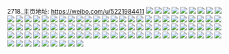 2718_主页地址: https://weibo.com/u/5221984411 
![](https://wx4.sinaimg.cn/mw2000/005HoUH1ly1h9aijoti1jj30u01sz44d.jpg) 
![](https://wx4.sinaimg.cn/mw2000/005HoUH1ly1h8xetszyvdj30u00u079e.jpg) 
![](https://wx4.sinaimg.cn/mw2000/005HoUH1ly1h8xewwizezj30u00u0jwf.jpg) 
![](https://wx4.sinaimg.cn/mw2000/005HoUH1ly1h8arfnlc6sj30u00zejzj.jpg) 
![](https://wx4.sinaimg.cn/mw2000/005HoUH1ly1h8arfo39lcj30u00u0wi4.jpg) 
![](https://wx4.sinaimg.cn/mw2000/005HoUH1ly1h86wduoijej30u011s45o.jpg) 
![](https://wx4.sinaimg.cn/mw2000/005HoUH1ly1h83obyivykj30yi0rejuf.jpg) 
![](https://wx4.sinaimg.cn/mw2000/005HoUH1ly1h83fplcffwj30u01sztk7.jpg) 
![](https://wx4.sinaimg.cn/mw2000/005HoUH1ly1h7uegesdrdj30u014q0wr.jpg) 
![](https://wx4.sinaimg.cn/mw2000/005HoUH1ly1h7uegg73hbj30u0140n1p.jpg) 
![](https://wx4.sinaimg.cn/mw2000/005HoUH1ly1h7qyrjtxxrj30u014sdkl.jpg) 
![](https://wx4.sinaimg.cn/mw2000/005HoUH1ly1h7qyrkl74dj30u01szq74.jpg) 
![](https://wx4.sinaimg.cn/mw2000/005HoUH1ly1h7qysctdepj30u00u0wkj.jpg) 
![](https://wx4.sinaimg.cn/mw2000/005HoUH1ly1h7d5y4w9srj30u00u0doj.jpg) 
![](https://wx4.sinaimg.cn/mw2000/005HoUH1ly1h7d5y4gf1vj30u00u046h.jpg) 
![](https://wx4.sinaimg.cn/mw2000/005HoUH1ly1h7d5y5taj6j30u01j04ew.jpg) 
![](https://wx4.sinaimg.cn/mw2000/005HoUH1ly1h7d5y7dsonj30u0140qfy.jpg) 
![](https://wx4.sinaimg.cn/mw2000/005HoUH1ly1h7d2p0wzhwj30u01hqn5d.jpg) 
![](https://wx4.sinaimg.cn/mw2000/005HoUH1ly1h7998fosk8j30qc163aed.jpg) 
![](https://wx4.sinaimg.cn/mw2000/005HoUH1ly1h7998f5ccvj30pp167dkd.jpg) 
![](https://wx4.sinaimg.cn/mw2000/005HoUH1ly1h71pgn3rwuj30u00we3z9.jpg) 
![](https://wx4.sinaimg.cn/mw2000/005HoUH1ly1h74lzz6c5kj31400u0gnp.jpg) 
![](https://wx4.sinaimg.cn/mw2000/005HoUH1ly1h70de2iv0cj30u010g42y.jpg) 
![](https://wx4.sinaimg.cn/mw2000/005HoUH1ly1h6x0582s6dj31sg29c1kx.jpg) 
![](https://wx4.sinaimg.cn/mw2000/005HoUH1ly1h6pywwfcgxj30u00zkn2x.jpg) 
![](https://wx4.sinaimg.cn/mw2000/005HoUH1ly1h6pywx7hh4j30u00ygn2x.jpg) 
![](https://wx4.sinaimg.cn/mw2000/005HoUH1ly1h6pywvh09bj30u01407c0.jpg) 
![](https://wx4.sinaimg.cn/mw2000/005HoUH1ly1h6pywy5vsjj30u0140whe.jpg) 
![](https://wx4.sinaimg.cn/mw2000/005HoUH1ly1h6pr6jn8fbj30nu0o1tcc.jpg) 
![](https://wx4.sinaimg.cn/mw2000/005HoUH1ly1h6ju6if37kj30u010odke.jpg) 
![](https://wx4.sinaimg.cn/mw2000/005HoUH1ly1h6ju6iquymj30u0140n20.jpg) 
![](https://wx4.sinaimg.cn/mw2000/005HoUH1ly1h6ju6hyk9oj30q21ab40c.jpg) 
![](https://wx4.sinaimg.cn/mw2000/005HoUH1ly1h6ju6j2va2j31400u0ab3.jpg) 
![](https://wx4.sinaimg.cn/mw2000/005HoUH1ly1h6ju6jetxjj30u0140gnv.jpg) 
![](https://wx4.sinaimg.cn/mw2000/005HoUH1ly1h6ju6kbytij30u0130jxw.jpg) 
![](https://wx4.sinaimg.cn/mw2000/005HoUH1ly1h6ju9j7u2hj30u0140n21.jpg) 
![](https://wx4.sinaimg.cn/mw2000/005HoUH1ly1h6ju9gysgoj31400u0ac1.jpg) 
![](https://wx4.sinaimg.cn/mw2000/005HoUH1ly1h3fxuywi1yj30gu0hcdgv.jpg) 
![](https://wx4.sinaimg.cn/mw2000/005HoUH1ly1h3fxuzabnvj30qj0trdjx.jpg) 
![](https://wx4.sinaimg.cn/mw2000/005HoUH1ly1h3fxuyixwrj30rs112jvm.jpg) 
![](https://wx4.sinaimg.cn/mw2000/005HoUH1ly1h3fxuzsebvj30u0140tgw.jpg) 
![](https://wx4.sinaimg.cn/mw2000/005HoUH1ly1h3fxv06oe8j30u019078n.jpg) 
![](https://wx4.sinaimg.cn/mw2000/005HoUH1ly1h3fxv0iij4j30u00ran0r.jpg) 
![](https://wx4.sinaimg.cn/mw2000/005HoUH1ly1h2w3f5eh5yj30u01szwk5.jpg) 
![](https://wx4.sinaimg.cn/mw2000/005HoUH1ly1h2f68mcwjlj30u01sz791.jpg) 
![](https://wx4.sinaimg.cn/mw2000/005HoUH1ly1h0s4v2q1bhj30u01sztbu.jpg) 
![](https://wx4.sinaimg.cn/mw2000/005HoUH1gy1gqtlv1zoodj30u0140gvd.jpg) 
![](https://wx4.sinaimg.cn/mw2000/005HoUH1ly1go49joqi33j30c80c8gm8.jpg) 
![](https://wx4.sinaimg.cn/mw2000/005HoUH1ly1gn3d2yprigj30ku2l1x5a.jpg) 
![](https://wx4.sinaimg.cn/mw2000/005HoUH1ly1gmfautu8wyj31sg2ds1kx.jpg) 
![](https://wx4.sinaimg.cn/mw2000/005HoUH1ly1gmfaup6pkaj32c02c0e84.jpg) 
![](https://wx4.sinaimg.cn/mw2000/005HoUH1ly1gmfaus7389j32c02c0h8h.jpg) 
![](https://wx4.sinaimg.cn/mw2000/005HoUH1ly1gmfaujx6qij31sg2dsaup.jpg) 
![](https://wx4.sinaimg.cn/mw2000/005HoUH1ly1gmfav1r5jcj31hc0zkk2a.jpg) 
![](https://wx4.sinaimg.cn/mw2000/005HoUH1ly1gmfauwhmbdj32c0340hdt.jpg) 
![](https://wx4.sinaimg.cn/mw2000/005HoUH1ly1gmfav3b7j2j334022oe81.jpg) 
![](https://wx4.sinaimg.cn/mw2000/005HoUH1ly1gmfav43cvej31kw1kw16o.jpg) 
![](https://wx4.sinaimg.cn/mw2000/005HoUH1ly1gmfav0g0gbj32yo1o0kjm.jpg) 
![](https://wx4.sinaimg.cn/mw2000/005HoUH1ly1gl895lt1npj316j1c9k7m.jpg) 
![](https://wx4.sinaimg.cn/mw2000/005HoUH1ly1gl895q7te2j316o1kwtrj.jpg) 
![](https://wx4.sinaimg.cn/mw2000/005HoUH1ly1gl895tzbz6j316o1c1apy.jpg) 
![](https://wx4.sinaimg.cn/mw2000/005HoUH1ly1gl895x52m0j316o1kwws7.jpg) 
![](https://wx4.sinaimg.cn/mw2000/005HoUH1ly1gl8961l6k7j316o1kw1df.jpg) 
![](https://wx4.sinaimg.cn/mw2000/005HoUH1ly1gl895hs4g4j311r1697hu.jpg) 
![](https://wx4.sinaimg.cn/mw2000/005HoUH1ly1gl89638bqvj30nv0sgdks.jpg) 
![](https://wx4.sinaimg.cn/mw2000/005HoUH1ly1gl89674w29j316o1dhwur.jpg) 
![](https://wx4.sinaimg.cn/mw2000/005HoUH1ly1gl896ags4hj316o1kwwtw.jpg) 
![](https://wx4.sinaimg.cn/mw2000/005HoUH1ly1gkujd5ni2gj32c0340kjl.jpg) 
![](https://wx4.sinaimg.cn/mw2000/005HoUH1ly1gkujdbtv1nj3148148qd5.jpg) 
![](https://wx4.sinaimg.cn/mw2000/005HoUH1ly1gkujchehrjj31lw1lwwxl.jpg) 
![](https://wx4.sinaimg.cn/mw2000/005HoUH1ly1gkujdf0pecj31sg1sgk0m.jpg) 
![](https://wx4.sinaimg.cn/mw2000/005HoUH1ly1gkujeaz22rj33402c0b2b.jpg) 
![](https://wx4.sinaimg.cn/mw2000/005HoUH1ly1gkujehgo7kj31j81jb4cq.jpg) 
![](https://wx4.sinaimg.cn/mw2000/005HoUH1ly1gkujem27b7j313y10zgwj.jpg) 
![](https://wx4.sinaimg.cn/mw2000/005HoUH1ly1gkujexud5zj30ku112kbn.jpg) 
![](https://wx4.sinaimg.cn/mw2000/005HoUH1ly1gkujff9prlj31sg1sgas7.jpg) 
![](https://wx4.sinaimg.cn/mw2000/005HoUH1ly1gkiy7railsj32c0340qv5.jpg) 
![](https://wx4.sinaimg.cn/mw2000/005HoUH1ly1gkiy7up1lpj32c02c0wv6.jpg) 
![](https://wx4.sinaimg.cn/mw2000/005HoUH1ly1gkgplm2po6j32c0340u0x.jpg) 
![](https://wx4.sinaimg.cn/mw2000/005HoUH1ly1gkgplnt9r9j32c03401ky.jpg) 
![](https://wx4.sinaimg.cn/mw2000/005HoUH1ly1gkgplpg92aj32c03404qq.jpg) 
![](https://wx4.sinaimg.cn/mw2000/005HoUH1ly1gkgplrr2yhj32c0340x6p.jpg) 
![](https://wx4.sinaimg.cn/mw2000/005HoUH1ly1gkgpmpxhu6j32c03404qq.jpg) 
![](https://wx4.sinaimg.cn/mw2000/005HoUH1ly1gkgplth5drj32c03404qq.jpg) 
![](https://wx4.sinaimg.cn/mw2000/005HoUH1ly1gkgplvnrhwj32c03407wi.jpg) 
![](https://wx4.sinaimg.cn/mw2000/005HoUH1ly1gkgplxf6d0j323n2ox7wi.jpg) 
![](https://wx4.sinaimg.cn/mw2000/005HoUH1ly1gkgpmnorktj32c03404qq.jpg) 
![](https://wx4.sinaimg.cn/mw2000/005HoUH1ly1gk9vgzrlbgj30u00yyndr.jpg) 
![](https://wx4.sinaimg.cn/mw2000/005HoUH1ly1gk9vgvqjwcj30tz0ytn7b.jpg) 
![](https://wx4.sinaimg.cn/mw2000/005HoUH1ly1gk9vgxoijpj30u0140qds.jpg) 
![](https://wx4.sinaimg.cn/mw2000/005HoUH1ly1gk9vh0eeooj31400u0k1p.jpg) 
![](https://wx4.sinaimg.cn/mw2000/005HoUH1ly1gicammnsanj309805o3yg.jpg) 
![](https://wx4.sinaimg.cn/mw2000/005HoUH1ly1ghrrk0gytxj30ku112gyu.jpg) 
